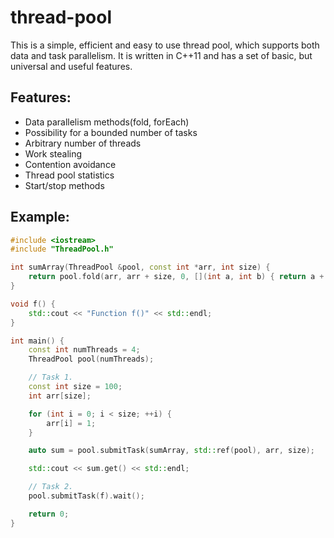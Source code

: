 # thread-pool
This is a simple, efficient and easy to use thread pool, which supports both data and task parallelism. It is written in C++11 and has a set of basic, but universal and useful features.

## Features:
* Data parallelism methods(fold, forEach)
* Possibility for a bounded number of tasks
* Arbitrary number of threads
* Work stealing
* Contention avoidance
* Thread pool statistics
* Start/stop methods

## Example:
```cpp
#include <iostream>
#include "ThreadPool.h"

int sumArray(ThreadPool &pool, const int *arr, int size) {
	return pool.fold(arr, arr + size, 0, [](int a, int b) { return a + b; });
}

void f() {
	std::cout << "Function f()" << std::endl;
}

int main() {	
	const int numThreads = 4;
	ThreadPool pool(numThreads);

	// Task 1.
	const int size = 100;
	int arr[size];

	for (int i = 0; i < size; ++i) {
		arr[i] = 1;
	}

	auto sum = pool.submitTask(sumArray, std::ref(pool), arr, size);

	std::cout << sum.get() << std::endl;

	// Task 2.
	pool.submitTask(f).wait();

	return 0;
}
```
